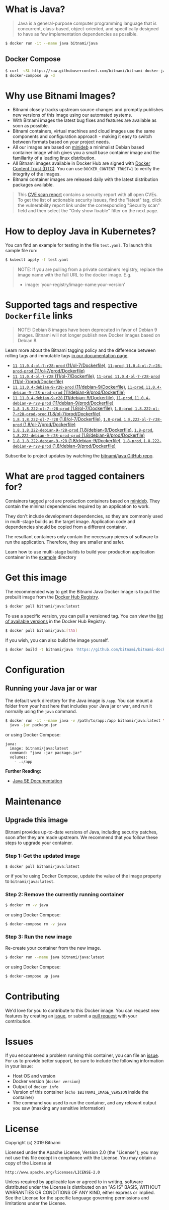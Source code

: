 # What is Java?

> Java is a general-purpose computer programming language that is concurrent, class-based, object-oriented, and specifically designed to have as few implementation dependencies as possible.

```bash
$ docker run -it --name java bitnami/java
```

## Docker Compose

```bash
$ curl -sSL https://raw.githubusercontent.com/bitnami/bitnami-docker-java/master/docker-compose.yml > docker-compose.yml
$ docker-compose up -d
```

# Why use Bitnami Images?

* Bitnami closely tracks upstream source changes and promptly publishes new versions of this image using our automated systems.
* With Bitnami images the latest bug fixes and features are available as soon as possible.
* Bitnami containers, virtual machines and cloud images use the same components and configuration approach - making it easy to switch between formats based on your project needs.
* All our images are based on [minideb](https://github.com/bitnami/minideb) a minimalist Debian based container image which gives you a small base container image and the familiarity of a leading linux distribution.
* All Bitnami images available in Docker Hub are signed with [Docker Content Trust (DTC)](https://docs.docker.com/engine/security/trust/content_trust/). You can use `DOCKER_CONTENT_TRUST=1` to verify the integrity of the images.
* Bitnami container images are released daily with the latest distribution packages available.


> This [CVE scan report](https://quay.io/repository/bitnami/java?tab=tags) contains a security report with all open CVEs. To get the list of actionable security issues, find the "latest" tag, click the vulnerability report link under the corresponding "Security scan" field and then select the "Only show fixable" filter on the next page.

# How to deploy Java in Kubernetes?

You can find an example for testing in the file `test.yaml`. To launch this sample file run:

```bash
$ kubectl apply -f test.yaml
```

> NOTE: If you are pulling from a private containers registry, replace the image name with the full URL to the docker image. E.g.
>
> - image: 'your-registry/image-name:your-version'

# Supported tags and respective `Dockerfile` links

> NOTE: Debian 8 images have been deprecated in favor of Debian 9 images. Bitnami will not longer publish new Docker images based on Debian 8.

Learn more about the Bitnami tagging policy and the difference between rolling tags and immutable tags [in our documentation page](https://docs.bitnami.com/containers/how-to/understand-rolling-tags-containers/).


- [`11`, `11.0.4-ol-7-r28-prod` (11/ol-7/Dockerfile)](https://github.com/bitnami/bitnami-docker-java/blob/11.0.4-ol-7-r28-prod/11/ol-7/Dockerfile), [`11-prod`, `11.0.4-ol-7-r28-prod-prod` (11/ol-7/prod/Dockerfile)](https://github.com/bitnami/bitnami-docker-java/blob/11.0.4-ol-7-r28-prod/11/ol-7/prod/Dockerfile)
- [`11`, `11.0.4-ol-7-r28` (11/ol-7/Dockerfile)](https://github.com/bitnami/bitnami-docker-java/blob/11.0.4-ol-7-r28/11/ol-7/Dockerfile), [`11-prod`, `11.0.4-ol-7-r28-prod` (11/ol-7/prod/Dockerfile)](https://github.com/bitnami/bitnami-docker-java/blob/11.0.4-ol-7-r28/11/ol-7/prod/Dockerfile)
- [`11`, `11.0.4-debian-9-r28-prod` (11/debian-9/Dockerfile)](https://github.com/bitnami/bitnami-docker-java/blob/11.0.4-debian-9-r28-prod/11/debian-9/Dockerfile), [`11-prod`, `11.0.4-debian-9-r28-prod-prod` (11/debian-9/prod/Dockerfile)](https://github.com/bitnami/bitnami-docker-java/blob/11.0.4-debian-9-r28-prod/11/debian-9/prod/Dockerfile)
- [`11`, `11.0.4-debian-9-r28` (11/debian-9/Dockerfile)](https://github.com/bitnami/bitnami-docker-java/blob/11.0.4-debian-9-r28/11/debian-9/Dockerfile), [`11-prod`, `11.0.4-debian-9-r28-prod` (11/debian-9/prod/Dockerfile)](https://github.com/bitnami/bitnami-docker-java/blob/11.0.4-debian-9-r28/11/debian-9/prod/Dockerfile)
- [`1.8`, `1.8.222-ol-7-r28-prod` (1.8/ol-7/Dockerfile)](https://github.com/bitnami/bitnami-docker-java/blob/1.8.222-ol-7-r28-prod/1.8/ol-7/Dockerfile), [`1.8-prod`, `1.8.222-ol-7-r28-prod-prod` (1.8/ol-7/prod/Dockerfile)](https://github.com/bitnami/bitnami-docker-java/blob/1.8.222-ol-7-r28-prod/1.8/ol-7/prod/Dockerfile)
- [`1.8`, `1.8.222-ol-7-r28` (1.8/ol-7/Dockerfile)](https://github.com/bitnami/bitnami-docker-java/blob/1.8.222-ol-7-r28/1.8/ol-7/Dockerfile), [`1.8-prod`, `1.8.222-ol-7-r28-prod` (1.8/ol-7/prod/Dockerfile)](https://github.com/bitnami/bitnami-docker-java/blob/1.8.222-ol-7-r28/1.8/ol-7/prod/Dockerfile)
- [`1.8`, `1.8.222-debian-9-r28-prod` (1.8/debian-9/Dockerfile)](https://github.com/bitnami/bitnami-docker-java/blob/1.8.222-debian-9-r28-prod/1.8/debian-9/Dockerfile), [`1.8-prod`, `1.8.222-debian-9-r28-prod-prod` (1.8/debian-9/prod/Dockerfile)](https://github.com/bitnami/bitnami-docker-java/blob/1.8.222-debian-9-r28-prod/1.8/debian-9/prod/Dockerfile)
- [`1.8`, `1.8.222-debian-9-r28` (1.8/debian-9/Dockerfile)](https://github.com/bitnami/bitnami-docker-java/blob/1.8.222-debian-9-r28/1.8/debian-9/Dockerfile), [`1.8-prod`, `1.8.222-debian-9-r28-prod` (1.8/debian-9/prod/Dockerfile)](https://github.com/bitnami/bitnami-docker-java/blob/1.8.222-debian-9-r28/1.8/debian-9/prod/Dockerfile)

Subscribe to project updates by watching the [bitnami/java GitHub repo](https://github.com/bitnami/bitnami-docker-java).

# What are `prod` tagged containers for?

Containers tagged `prod` are production containers based on [minideb](https://github.com/bitnami/minideb). They contain the minimal dependencies required by an application to work.

They don't include development dependencies, so they are commonly used in multi-stage builds as the target image. Application code and dependencies should be copied from a different container.

The resultant containers only contain the necessary pieces of software to run the application. Therefore, they are smaller and safer.

Learn how to use multi-stage builds to build your production application container in the [example](/example) directory

# Get this image

The recommended way to get the Bitnami Java Docker Image is to pull the prebuilt image from the [Docker Hub Registry](https://hub.docker.com/r/bitnami/java).

```bash
$ docker pull bitnami/java:latest
```

To use a specific version, you can pull a versioned tag. You can view the [list of available versions](https://hub.docker.com/r/bitnami/java/tags/) in the Docker Hub Registry.

```bash
$ docker pull bitnami/java:[TAG]
```

If you wish, you can also build the image yourself.

```bash
$ docker build -t bitnami/java 'https://github.com/bitnami/bitnami-docker-java.git#master:1.8/debian-9'
```

# Configuration

## Running your Java jar or war

The default work directory for the Java image is `/app`. You can mount a folder from your host here that includes your Java jar or war, and run it normally using the `java` command.

```bash
$ docker run -it --name java -v /path/to/app:/app bitnami/java:latest \
  java -jar package.jar
```

or using Docker Compose:

```
java:
  image: bitnami/java:latest
  command: "java -jar package.jar"
  volumes:
    - .:/app
```

**Further Reading:**

  - [Java SE Documentation](https://docs.oracle.com/javase/8/docs/api/)

# Maintenance

## Upgrade this image

Bitnami provides up-to-date versions of Java, including security patches, soon after they are made upstream. We recommend that you follow these steps to upgrade your container.

### Step 1: Get the updated image

```bash
$ docker pull bitnami/java:latest
```

or if you're using Docker Compose, update the value of the image property to `bitnami/java:latest`.

### Step 2: Remove the currently running container

```bash
$ docker rm -v java
```

or using Docker Compose:

```bash
$ docker-compose rm -v java
```

### Step 3: Run the new image

Re-create your container from the new image.

```bash
$ docker run --name java bitnami/java:latest
```

or using Docker Compose:

```bash
$ docker-compose up java
```

# Contributing

We'd love for you to contribute to this Docker image. You can request new features by creating an [issue](https://github.com/bitnami/bitnami-docker-java/issues), or submit a [pull request](https://github.com/bitnami/bitnami-docker-java/pulls) with your contribution.

# Issues

If you encountered a problem running this container, you can file an [issue](https://github.com/bitnami/bitnami-docker-java/issues). For us to provide better support, be sure to include the following information in your issue:

- Host OS and version
- Docker version (`docker version`)
- Output of `docker info`
- Version of this container (`echo $BITNAMI_IMAGE_VERSION` inside the container)
- The command you used to run the container, and any relevant output you saw (masking any sensitive
information)

# License

Copyright (c) 2019 Bitnami

Licensed under the Apache License, Version 2.0 (the "License");
you may not use this file except in compliance with the License.
You may obtain a copy of the License at

    http://www.apache.org/licenses/LICENSE-2.0

Unless required by applicable law or agreed to in writing, software
distributed under the License is distributed on an "AS IS" BASIS,
WITHOUT WARRANTIES OR CONDITIONS OF ANY KIND, either express or implied.
See the License for the specific language governing permissions and
limitations under the License.
